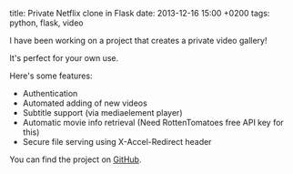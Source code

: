 title: Private Netflix clone in Flask
date: 2013-12-16 15:00 +0200
tags: python, flask, video

I have been working on a project that creates a private video gallery!

It's perfect for your own use.

Here's some features:

  * Authentication
  * Automated adding of new videos
  * Subtitle support (via mediaelement player)
  * Automatic movie info retrieval (Need RottenTomatoes free API key for this)
  * Secure file serving using X-Accel-Redirect header

You can find the project on [GitHub](https://github.com/fisle/netflask).
